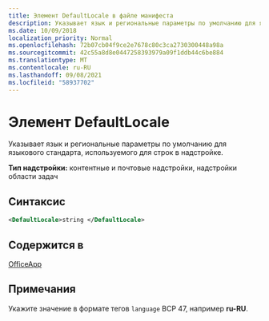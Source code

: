 ```yaml
---
title: Элемент DefaultLocale в файле манифеста
description: Указывает язык и региональные параметры по умолчанию для языкового стандарта, используемого для строк в надстройке.
ms.date: 10/09/2018
localization_priority: Normal
ms.openlocfilehash: 72b07cb04f9ce2e7678c80c3ca2730300448a98a
ms.sourcegitcommit: 42c55a8d8e0447258393979a09f1ddb44c6be884
ms.translationtype: MT
ms.contentlocale: ru-RU
ms.lasthandoff: 09/08/2021
ms.locfileid: "58937702"
---
```

# <a name="defaultlocale-element"></a>Элемент DefaultLocale

Указывает язык и региональные параметры по умолчанию для языкового стандарта, используемого для строк в надстройке.

**Тип надстройки:** контентные и почтовые надстройки, надстройки области задач

## <a name="syntax"></a>Синтаксис

```XML
<DefaultLocale>string </DefaultLocale>
```

## <a name="contained-in"></a>Содержится в

[OfficeApp](officeapp.md)

## <a name="remarks"></a>Примечания

Укажите значение в формате тегов `language` BCP 47, например **ru-RU**.



